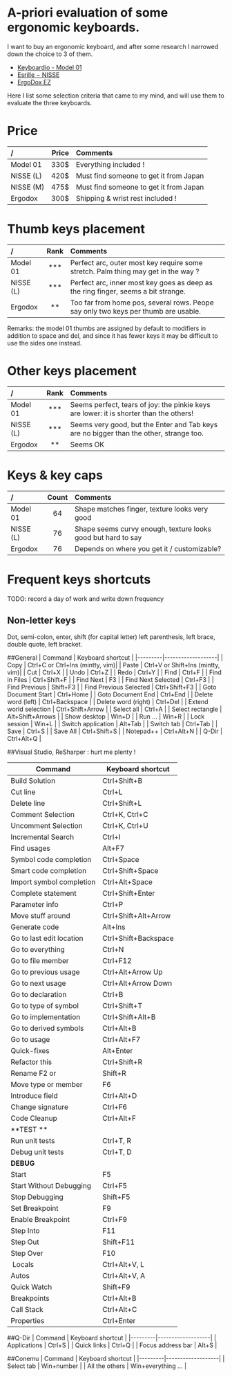 # A-priori evaluation of some ergonomic keyboards.

I want to buy an ergonomic keyboard, and after some research I narrowed down the choice to 3 of them.
- [Keyboardio - Model 01](http://shop.keyboard.io/)
- [Esrille − NISSE](http://www.esrille.com/keyboard/)
- [ErgoDox EZ](https://www.indiegogo.com/projects/ergodox-ez-an-incredible-mechanical-keyboard#/)

Here I list some selection criteria that came to my mind, and will use them to evaluate the three keyboards.

# Price
|      /      | Price | Comments                               |
|:------------|------:|:---------------------------------------|
| Model 01    | 330$  | Everything included !                  |
| NISSE (L)   | 420$  | Must find someone to get it from Japan |
| NISSE (M)   | 475$  | Must find someone to get it from Japan |
| Ergodox     | 300$  | Shipping & wrist rest included !       |

# Thumb keys placement
|      /      | Rank | Comments                               |
|:------------|:----:|:---------------------------------------|
| Model 01    | ***  | Perfect arc, outer most key require some stretch. Palm thing may get in the way ?  |
| NISSE (L)   | ***  | Perfect arc, inner most key goes as deep as the ring finger, seems a bit strange.  |
| Ergodox     |  **  | Too far from home pos, several rows. Peope say only two keys per thumb are usable. |

Remarks: the model 01 thumbs are assigned by default to modifiers in addition to space and del, and since it has fewer keys it may be difficult to use the sides one instead.

# Other keys placement
|      /      | Rank | Comments                               |
|:------------|:----:|:---------------------------------------|
| Model 01    | ***  | Seems perfect, tears of joy: the pinkie keys are lower: it is shorter than the others!  |
| NISSE (L)   | ***  | Seems very good, but the Enter and Tab keys are no bigger than the other, strange too.  |
| Ergodox     |  **  | Seems OK |

# Keys & key caps
|      /      | Count | Comments                               |
|:------------|:-----:|:---------------------------------------|
| Model 01    |  64   | Shape matches finger, texture looks very good                 |
| NISSE (L)   |  76   | Shape seems curvy enough, texture looks good but hard to say  |
| Ergodox     |  76   | Depends on where you get it / customizable?                   |

# Frequent keys shortcuts
TODO: record a day of work and write down frequency

## Non-letter keys
Dot, semi-colon, enter, shift (for capital letter) left parenthesis, left brace, double quote, left bracket.

##General
| Command | Keyboard shortcut |
|---------|-------------------|
| Copy                     | Ctrl+C or Ctrl+Ins (mintty, vim)|
| Paste                    | Ctrl+V or Shift+Ins (mintty, vim)|
| Cut                      | Ctrl+X |
| Undo                     | Ctrl+Z |
| Redo                     | Ctrl+Y |
| Find                     | Ctrl+F |
| Find in Files            | Ctrl+Shift+F |
| Find Next                | F3 |
| Find Next Selected       | Ctrl+F3 |
| Find Previous            | Shift+F3 |
| Find Previous Selected   | Ctrl+Shift+F3 |
| Goto Document Start      | Ctrl+Home |
| Goto Document End        | Ctrl+End |
| Delete word (left)       | Ctrl+Backspace |
| Delete word (right)      | Ctrl+Del |
| Extend world selection   | Ctrl+Shift+Arrow |
| Select all               | Ctrl+A |
| Select rectangle         | Alt+Shift+Arrows |
| Show desktop             | Win+D |
| Run ...                  | Win+R |
| Lock session             | Win+L |
| Switch application       | Alt+Tab |
| Switch tab               | Ctrl+Tab |
| Save                     | Ctrl+S |
| Save All                 | Ctrl+Shift+S |
| Notepad++                | Ctrl+Alt+N |
| Q-Dir                    | Ctrl+Alt+Q |

##Visual Studio, ReSharper : hurt me plenty !

| Command | Keyboard shortcut |
|---------|-------------------|
| Build Solution           | Ctrl+Shift+B |
| Cut line                 | Ctrl+L |
| Delete line              | Ctrl+Shift+L |
| Comment Selection        | Ctrl+K, Ctrl+C |
| Uncomment Selection      | Ctrl+K, Ctrl+U |
| Incremental Search       | Ctrl+I |
| Find usages              | Alt+F7 |
| Symbol code completion   | Ctrl+Space |
| Smart code completion    | Ctrl+Shift+Space |
| Import symbol completion | Ctrl+Alt+Space |
| Complete statement       | Ctrl+Shift+Enter |
| Parameter info           | Ctrl+P |
| Move stuff around        | Ctrl+Shift+Alt+Arrow |
| Generate code            | Alt+Ins |
| Go to last edit location | Ctrl+Shift+Backspace |
| Go to everything         | Ctrl+N |
| Go to file member        | Ctrl+F12 | 
| Go to previous usage     | Ctrl+Alt+Arrow Up | 
| Go to next usage         | Ctrl+Alt+Arrow Down |
| Go to declaration        | Ctrl+B |
| Go to type of symbol     | Ctrl+Shift+T |
| Go to implementation     | Ctrl+Shift+Alt+B |
| Go to derived symbols    | Ctrl+Alt+B |
| Go to usage              | Ctrl+Alt+F7 |
| Quick-fixes              | Alt+Enter |
| Refactor this            | Ctrl+Shift+R |
| Rename F2 or             | Shift+R |
| Move type or member      | F6 |
| Introduce field          | Ctrl+Alt+D |
| Change signature         | Ctrl+F6 |
| Code Cleanup             | Ctrl+Alt+F |
| **TEST ** ||
| Run unit tests           | Ctrl+T, R |
| Debug unit tests         | Ctrl+T, D |
| **DEBUG** ||
| Start | F5 |
| Start Without Debugging  | Ctrl+F5 |
| Stop Debugging           | Shift+F5 |
| Set Breakpoint           | F9 |
| Enable Breakpoint        | Ctrl+F9 |
| Step Into                | F11 |
| Step Out                 | Shift+F11 |
| Step Over                | F10 |
| Locals                   | Ctrl+Alt+V, L |
| Autos                    | Ctrl+Alt+V, A |
| Quick Watch              | Shift+F9 |
| Breakpoints              | Ctrl+Alt+B |
| Call Stack               | Ctrl+Alt+C |
| Properties               | Ctrl+Enter |

##Q-Dir
| Command | Keyboard shortcut |
|---------|-------------------|
| Applications             | Ctrl+S |
| Quick links              | Ctrl+Q |
| Focus address bar        | Alt+S |

##Conemu
| Command | Keyboard shortcut |
|---------|-------------------|
| Select tab               | Win+number |
| All the others           | Win+everything ... |

